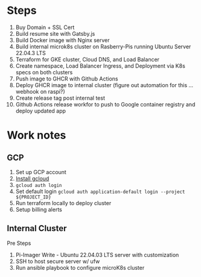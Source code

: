 # Steps
1. Buy Domain + SSL Cert
2. Build resume site with Gatsby.js
3. Build Docker image with Nginx server
4. Build internal microk8s cluster on Rasberry-Pis running Ubuntu Server 22.04.3 LTS
5. Terraform for GKE cluster, Cloud DNS, and Load Balancer
6. Create namespace, Load Balancer Ingress, and Deployment via K8s specs on both clusters
7. Push image to GHCR with Github Actions 
8. Deploy GHCR image to internal cluster (figure out automation for this ... webhook on raspi?)
9. Create release tag post internal test
10. Github Actions release workfor to push to Google container registry and deploy updated app

# Work notes
## GCP
1. Set up GCP account
2. [Install gcloud](https://cloud.google.com/sdk/docs/install)
3. `gcloud auth login`
4. Set default login `gcloud auth application-default login --project ${PROJECT_ID}`
5. Run terraform locally to deploy cluster
6. Setup billing alerts

## Internal Cluster
Pre Steps
1. Pi-Imager Write - Ubuntu 22.04.03 LTS server with customization
2. SSH to host secure server w/ ufw
3. Run ansible playbook to configure microK8s cluster